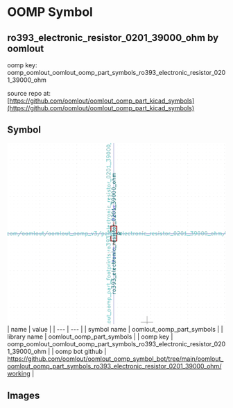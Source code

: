 # OOMP Symbol  
## ro393_electronic_resistor_0201_39000_ohm  by oomlout  
  
oomp key: oomp_oomlout_oomlout_oomp_part_symbols_ro393_electronic_resistor_0201_39000_ohm  
  
source repo at: [https://github.com/oomlout/oomlout_oomp_part_kicad_symbols](https://github.com/oomlout/oomlout_oomp_part_kicad_symbols)  
## Symbol  
  
[![working.png](working_600.png)](working.png)  
| name | value | 
| --- | --- | 
| symbol name | oomlout_oomp_part_symbols | 
| library name | oomlout_oomp_part_symbols | 
| oomp key | oomp_oomlout_oomlout_oomp_part_symbols_ro393_electronic_resistor_0201_39000_ohm | 
| oomp bot github | https://github.com/oomlout/oomlout_oomp_symbol_bot/tree/main/oomlout_oomlout_oomp_part_symbols_ro393_electronic_resistor_0201_39000_ohm/working | 
## Images  

